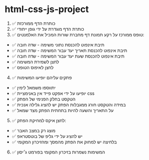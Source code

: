 # html-css-js-project

1. ✅ כותרת הדף ממורכזת
2. ✅ כותרת הדף מוגדרת על ידי גופן ייחודי
3. ✅ טופס ממורכז על רקע תמונת דף מחברת שורות המכיל את האלמנטים:
* ✅ תיבת אינפוט להכנסת נתוני משימה - שדה חובה
* ✅ תיבת אינפוט להכנסת תאריך יעד עבור המשימה - שדה חובה
* ✅ תיבת אינפוט להכנסת שעת יעד עבור המשימה - שדה חובה
* ✅ לחצן לשמירת המשימה
* ✅ לחצן לאיפוס הטופס
4. ✅ פתקים עליהם יופיעו המשימות
* ✅ יתווספו משמאל לימין
* ✅ יופיעו על ידי אפקט פייד אין באנימציית css
* ✅ הטקסט בחלק הפנימי של הפתק
* ✅ במידה והטקסט חורג ממגבלות הפתק יש להציג גלילה אנכית
* ✅ על התאריך והשעה להיות בתחתית הפתק מצד שמאל
5. ✅ לחצן איקס למחיקת הפתק:
* ✅ מוצג רק במצב האבר
* ✅ יש להציג על ידי גליפ של בוטסטראפ
* ✅ בלחיצה יש למחוק את הפתק מהמסך ומהזיכרון המקומי
6. ✅ המשימות נשמרות בזיכרון המקומי בפורמט ג׳יסון